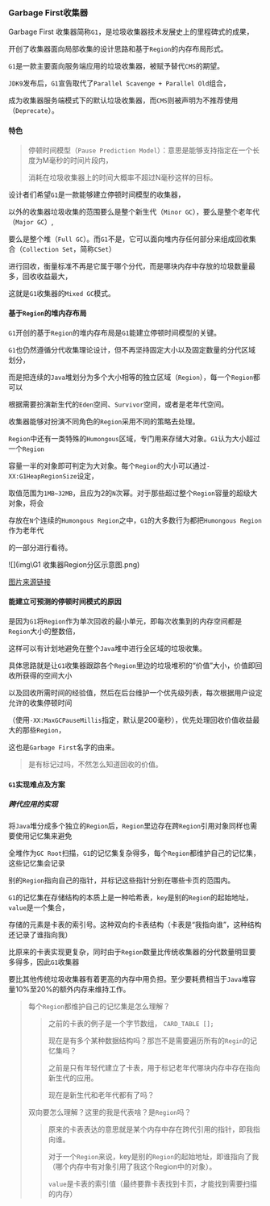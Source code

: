 ### Garbage First收集器

Garbage First 收集器简称`G1`，是垃圾收集器技术发展史上的里程碑式的成果，

开创了收集器面向局部收集的设计思路和基于`Region`的内存布局形式。

`G1`是一款主要面向服务端应用的垃圾收集器，被赋予替代`CMS`的期望。

`JDK9`发布后，`G1`宣告取代了`Parallel Scavenge + Parallel Old`组合，

成为收集器服务端模式下的默认垃圾收集器，而`CMS`则被声明为不推荐使用（`Deprecate`）。



#### 特色

> 停顿时间模型（`Pause Prediction Model`）：意思是能够支持指定在一个长度为M毫秒的时间片段内，
>
> 消耗在垃圾收集器上的时间大概率不超过N毫秒这样的目标。

设计者们希望`G1`是一款能够建立停顿时间模型的收集器，

以外的收集器垃圾收集的范围要么是整个新生代（`Minor GC`），要么是整个老年代（`Major GC`）,

要么是整个堆（`Full GC`）。而`G1`不是，它可以面向堆内存任何部分来组成回收集合（`Collection Set`，简称`CSet`）

进行回收，衡量标准不再是它属于哪个分代，而是哪块内存中存放的垃圾数量最多，回收收益最大，

这就是`G1`收集器的`Mixed GC`模式。



#### 基于`Region`的堆内存布局

`G1`开创的基于`Region`的堆内存布局是`G1`能建立停顿时间模型的关键。

`G1`也仍然遵循分代收集理论设计，但不再坚持固定大小以及固定数量的分代区域划分，

而是把连续的`Java`堆划分为多个大小相等的独立区域（`Region`），每一个`Region`都可以

根据需要扮演新生代的`Eden`空间、`Survivor`空间，或者是老年代空间。

收集器能够对扮演不同角色的`Region`采用不同的策略去处理。

`Region`中还有一类特殊的`Humongous`区域，专门用来存储大对象。`G1`认为大小超过一个`Region`

容量一半的对象即可判定为大对象。每个`Region`的大小可以通过`-XX:G1HeapRegionSize`设定，

取值范围为`1MB~32MB`，且应为2的`N`次幂。对于那些超过整个`Region`容量的超级大对象，将会

存放在`N`个连续的`Humongous Region`之中，`G1`的大多数行为都把`Humongous Region`作为老年代

的一部分进行看待。

![](img\G1 收集器Region分区示意图.png)

[图片来源链接](https://www.infoq.com/articles/G1-One-Garbage-Collector-To-Rule-Them-All/)



#### 能建立可预测的停顿时间模式的原因

是因为`G1`将`Region`作为单次回收的最小单元，即每次收集到的内存空间都是`Region`大小的整数倍，

这样可以有计划地避免在整个`Java`堆中进行全区域的垃圾收集。

具体思路就是让`G1`收集器跟踪各个`Region`里边的垃圾堆积的“价值”大小，价值即回收所获得的空间大小

以及回收所需时间的经验值，然后在后台维护一个优先级列表，每次根据用户设定允许的收集停顿时间

（使用`-XX:MaxGCPauseMillis`指定，默认是200毫秒），优先处理回收价值收益最大的那些`Region`，

这也是`Garbage First`名字的由来。

> 是有标记过吗，不然怎么知道回收的价值。



#### `G1`实现难点及方案

##### 跨代应用的实现

将`Java`堆分成多个独立的`Region`后，`Region`里边存在跨`Region`引用对象同样也需要使用记忆集来避免

全堆作为`GC Root`扫描，`G1`的记忆集复杂得多，每个`Region`都维护自己的记忆集，这些记忆集会记录

别的`Region`指向自己的指针，并标记这些指针分别在哪些卡页的范围内。

`G1`的记忆集在存储结构的本质上是一种哈希表，`key`是别的`Region`的起始地址，`value`是一个集合，

存储的元素是卡表的索引号。这种双向的卡表结构（卡表是“我指向谁”，这种结构还记录了谁指向我）

比原来的卡表实现更复杂，同时由于`Region`数量比传统收集器的分代数量明显要多得多，因此`G1`收集器

要比其他传统垃圾收集器有着更高的内存中用负担。至少要耗费相当于`Java`堆容量10%至20%的额外内存来维持工作。

> 每个`Region`都维护自己的记忆集是怎么理解？
>
> > 之前的卡表的例子是一个字节数组， `CARD_TABLE [];`
> >
> > 现在是有多个某种数据结构吗？那岂不是需要遍历所有的`Regin`的记忆集吗？
> >
> > 之前是只有年轻代建立了卡表，用于标记老年代哪块内存中存在指向新生代的应用。
> >
> > 现在是新生代和老年代都有了吗？
>
> 双向要怎么理解？这里的我是代表啥？是`Region`吗？
>
> > 原来的卡表表达的意思就是某个内存中存在跨代引用的指针，即我指向谁。
> >
> > 对于一个`Region`来说，key是别的`Region`的起始地址，即谁指向了我（哪个内存中有对象引用了我这个Region中的对象）。
> >
> > `value`是卡表的索引值（最终要靠卡表找到卡页，才能找到需要扫描的内存）